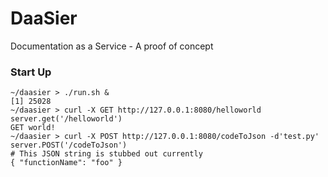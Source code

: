 # DaaSier

Documentation as a Service - A proof of concept

### Start Up

```
~/daasier > ./run.sh &
[1] 25028
~/daasier > curl -X GET http://127.0.0.1:8080/helloworld
server.get('/helloworld')
GET world!
~/daasier > curl -X POST http://127.0.0.1:8080/codeToJson -d'test.py'
server.POST('/codeToJson')
# This JSON string is stubbed out currently
{ "functionName": "foo" }
```

